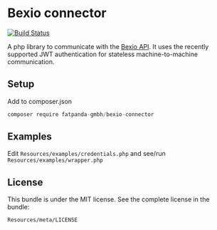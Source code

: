 # Bexio connector

[![Build Status](https://travis-ci.org/fatpanda-gmbh/bexio-connector.svg?branch=develop)](https://travis-ci.org/fatpanda-gmbh/bexio-connector)

A php library to communicate with the [Bexio API](https://docs.bexio.com).
It uses the recently supported JWT authentication for stateless machine-to-machine communication.

## Setup

Add to composer.json

```js
composer require fatpanda-gmbh/bexio-connector
```

## Examples

Edit `Resources/examples/credentials.php` and see/run `Resources/examples/wrapper.php`


## License
This bundle is under the MIT license. See the complete license in the bundle:

    Resources/meta/LICENSE

